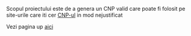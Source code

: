 Scopul proiectului este de a genera un CNP valid care poate fi folosit pe site-urile care iti cer [CNP-ul][cnp] in mod nejustificat

Vezi pagina up [aici][aici]

[cnp]: http://ro.wikipedia.org/wiki/Cod_numeric_personal
[aici]: http://razvandimescu.github.io/cnp/
